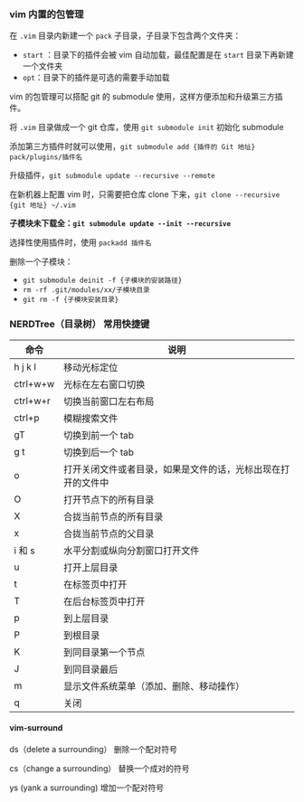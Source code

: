 ### vim 内置的包管理

在 `.vim` 目录内新建一个 `pack` 子目录，子目录下包含两个文件夹：

- `start` ：目录下的插件会被 vim 自动加载，最佳配置是在 `start` 目录下再新建一个文件夹
- `opt`：目录下的插件是可选的需要手动加载

vim 的包管理可以搭配 git 的 submodule 使用，这样方便添加和升级第三方插件。

将 `.vim` 目录做成一个 git 仓库，使用 `git submodule init` 初始化 submodule

添加第三方插件时就可以使用，`git submodule add {插件的 Git 地址} pack/plugins/插件名`

升级插件，`git submodule update --recursive --remote`

在新机器上配置 vim 时，只需要把仓库 clone 下来，`git clone --recursive {git 地址} ~/.vim`

**子模块未下载全：`git submodule update --init --recursive`**

选择性使用插件时，使用 `packadd 插件名`

删除一个子模块：

- `git submodule deinit -f {子模块的安装路径}`
- `rm -rf .git/modules/xx/子模块目录`
- `git rm -f {子模块安装目录}`

### NERDTree（目录树） 常用快捷键

| 命令     | 说明                                                         |
| -------- | ------------------------------------------------------------ |
| h j k l  | 移动光标定位                                                 |
| ctrl+w+w | 光标在左右窗口切换                                           |
| ctrl+w+r | 切换当前窗口左右布局                                         |
| ctrl+p   | 模糊搜索文件                                                 |
| gT       | 切换到前一个 tab                                             |
| g t      | 切换到后一个 tab                                             |
| o        | 打开关闭文件或者目录，如果是文件的话，光标出现在打开的文件中 |
| O        | 打开节点下的所有目录                                         |
| X        | 合拢当前节点的所有目录                                       |
| x        | 合拢当前节点的父目录                                         |
| i 和 s   | 水平分割或纵向分割窗口打开文件                               |
| u        | 打开上层目录                                                 |
| t        | 在标签页中打开                                               |
| T        | 在后台标签页中打开                                           |
| p        | 到上层目录                                                   |
| P        | 到根目录                                                     |
| K        | 到同目录第一个节点                                           |
| J        | 到同目录最后                                                 |
| m        | 显示文件系统菜单（添加、删除、移动操作）                     |
| q        | 关闭                                                         |



#### vim-surround

ds（delete a surrounding） 删除一个配对符号

cs（change a surrounding） 替换一个成对的符号

ys (yank a surrounding)  增加一个配对符号